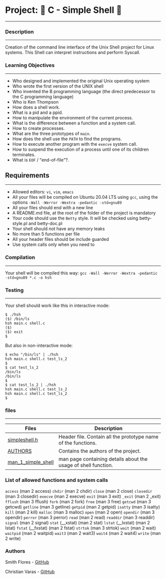 # Project: :monkey: C - Simple Shell :shell:
***

### Description
***

Creation of the command line interface of the Unix Shell project for Linux systems. This Shell can interpret instructions and perform Syscall.

### Learning Objectives
***

* Who designed and implemented the original Unix operating system
* Who wrote the first version of the UNIX shell
* Who invented the B programming language (the direct predecessor to the C programming language)
* Who is Ken Thompson
* How does a shell work.
* What is a pid and a ppid.
* How to manipulate the environment of the current process.
* What is the difference between a function and a system call.
* How to create processes.
* What are the three prototypes of `main`.
* How does the shell use the `PATH` to find the programs.
* How to execute another program with the `execve` system call.
* How to suspend the execution of a process until one of its children terminates.
* What is `EOF` / "end-of-file"?.

## Requirements
***

* Allowed editors: `vi`, `vim`, `emacs`
* All your files will be compiled on Ubuntu 20.04 LTS using `gcc`, using the options `-Wall -Werror -Wextra -pedantic -std=gnu89`
* All your files should end with a new line
* A README.md file, at the root of the folder of the project is mandatory
* Your code should use the `Betty` style. It will be checked using betty-style.pl and betty-doc.pl
* Your shell should not have any memory leaks
* No more than 5 functions per file
* All your header files should be include guarded
* Use system calls only when you need to


### Compilation
***

Your shell will be compiled this way:
`gcc -Wall -Werror -Wextra -pedantic -std=gnu89 *.c -o hsh`

### Testing
***

Your shell should work like this in interactive mode:
```
$ ./hsh
($) /bin/ls
hsh main.c shell.c
($)
($) exit
$
```
But also in non-interactive mode:
```
$ echo "/bin/ls" | ./hsh
hsh main.c shell.c test_ls_2
$
$ cat test_ls_2
/bin/ls
/bin/ls
$
$ cat test_ls_2 | ./hsh
hsh main.c shell.c test_ls_2
hsh main.c shell.c test_ls_2
$
```

### files
***

| Files | Description |
| --- | --- |
| [simpleshell.h](https://github.com/CarolinaDCode/simple_shell/blob/master/simpleshell.h) | Header file. Contain all the prototype name of the functions. |
| [AUTHORS](https://github.com/CarolinaDCode/simple_shell/blob/master/AUTHORS) | Contains the authors of the project. |
| [man_1_simple_shell](https://github.com/CarolinaDCode/simple_shell/blob/master/man_1_simple_shell) | man page containing details about the usage of shell function.|

### List of allowed functions and system calls
`access` (man 2 access)
`chdir` (man 2 chdir)
`close` (man 2 close)
`closedir` (man 3 closedir)
`execve` (man 2 execve)
`exit` (man 3 exit)
`_exit` (man 2 _exit)
`fflush` (man 3 fflush)
`fork` (man 2 fork)
`free` (man 3 free)
`getcwd` (man 3 getcwd)
`getline` (man 3 getline)
`getpid` (man 2 getpid)
`isatty` (man 3 isatty)
`kill` (man 2 kill)
`malloc` (man 3 malloc)
`open` (man 2 open)
`opendir` (man 3 opendir)
`perror` (man 3 perror)
`read` (man 2 read)
`readdir` (man 3 readdir)
`signal` (man 2 signal)
`stat` (__xstat) (man 2 stat)
`lstat` (__lxstat) (man 2 lstat)
`fstat` (__fxstat) (man 2 fstat)
`strtok` (man 3 strtok)
`wait` (man 2 wait)
`waitpid` (man 2 waitpid)
`wait3` (man 2 wait3)
`wait4` (man 2 wait4)
`write` (man 2 write)

### Authors

Smith Flores - [GitHub](https://github.com/ChristianVaras)

Christian Varas - [GitHub](https://github.com/Luffy981)